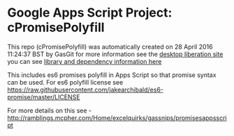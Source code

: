 # Google Apps Script Project: cPromisePolyfill
This repo (cPromisePolyfill) was automatically created on 28 April 2016 11:24:37 BST by GasGit
for more information see the [desktop liberation site](http://ramblings.mcpher.com/Home/excelquirks/drivesdk/gettinggithubready "desktop liberation")
you can see [library and dependency information here](dependencies.md)

This includes es6 promises polyfill in Apps Script so that promise syntax can be used. For es6 polyfill license see https://raw.githubusercontent.com/jakearchibald/es6-promise/master/LICENSE

For more details on this see - http://ramblings.mcpher.com/Home/excelquirks/gassnips/promisesappsscript
